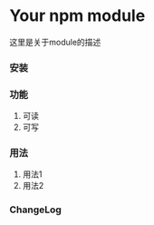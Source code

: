 # Your npm module

这里是关于module的描述

### 安装

### 功能

1. 可读
2. 可写

### 用法
1. 用法1
2. 用法2

### ChangeLog
